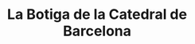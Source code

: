 ---
title: "La Botiga de la Catedral de Barcelona"
url: /barcelona/la-botiga-de-la-catedral-de-barcelona/
shop: Religion
---